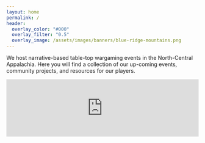 ```yaml
---
layout: home
permalink: /
header:
  overlay_color: "#000"
  overlay_filter: "0.5"
  overlay_image: /assets/images/banners/blue-ridge-mountains.png
---
```


We host narrative-based table-top wargaming events in the North-Central Appalachia. Here you will find a collection of our up-coming events, community projects, and resources for our players.

<iframe src="https://embed.styledcalendar.com/#7NlDuONV4yIlsbiSGL2H" title="Styled Calendar" class="styled-calendar-container" style="width: 100%; border: none;" data-cy="calendar-embed-iframe"></iframe>
<script async type="module" src="https://embed.styledcalendar.com/assets/parent-window.js"></script>